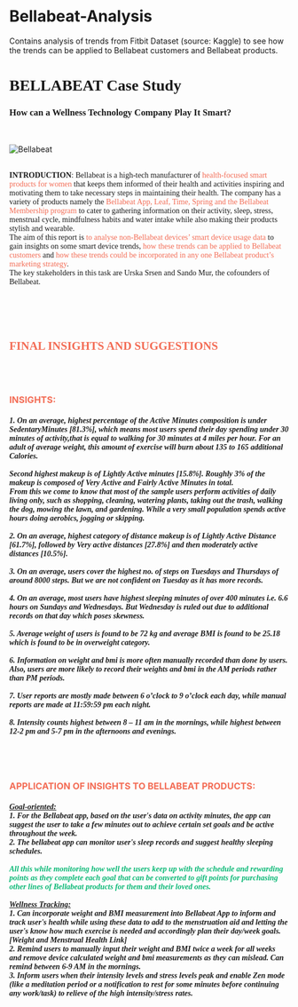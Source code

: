 # Bellabeat-Analysis
Contains analysis of trends from Fitbit Dataset (source: Kaggle) to see how the trends can be applied to Bellabeat customers and Bellabeat products.
<h1 style="font-family: Montserrat">BELLABEAT Case Study</h1>
<h3 style="font-family: Montserrat">How can a Wellness Technology Company Play It Smart?</h3>
<br>

![Bellabeat](https://user-images.githubusercontent.com/55905682/148817637-7982f80f-ba4b-434a-bf74-77487373ee2c.png)
<br><br>
<p style="font-family: Montserrat"><b>INTRODUCTION</b>: Bellabeat is a high-tech manufacturer of <font color="#F36C55 ">health-focused smart products for women</font>  that keeps them informed of their health and activities inspiring and motivating them to take necessary steps in maintaining their health. The company has a variety of products namely the <font color="#F36C55 ">Bellabeat App, Leaf, Time, Spring and the Bellabeat Membership program</font> to cater to gathering information on their activity, sleep, stress, menstrual cycle, mindfulness habits and water intake while also making their products stylish and wearable.<br> 
The aim of this report is <font color="#F36C55 ">to analyse non-Bellabeat devices’ smart device usage data</font> to gain insights on some smart device trends, <font color="#F36C55 ">how these trends can be applied to Bellabeat customers</font> and <font color="#F36C55 ">how these trends could be incorporated in any one Bellabeat product’s marketing strategy</font>.<br>
The key stakeholders in this task are Urska Srsen and Sando Mur, the cofounders of Bellabeat.</p>

<br><br><br>
<h2 style="color: #F36C55; font-family: Montserrat;"><b>FINAL INSIGHTS AND SUGGESTIONS</b></h2>
<br><br>
<h3 style="color: #F36C55;"><b>INSIGHTS:</b></h3>
<h5 style="font-family: Montserrat;">
1. On an average, highest percentage of the Active Minutes composition is under SedentaryMinutes [81.3%], which means most users spend their day spending under 30 minutes of activity,that is equal to walking for 30 minutes at 4 miles per hour. For an adult of average weight, this amount of exercise will burn about 135 to 165 additional Calories.<br><br>
Second highest makeup is of Lightly Active minutes [15.8%]. Roughly 3% of the makeup is composed of Very Active and Fairly Active Minutes in total.<br>
From this we come to know that most of the sample users perform activities of daily living only, such as shopping, cleaning, watering plants, taking out the trash, walking the dog, mowing the lawn, and gardening. While a very small population spends active hours doing aerobics, jogging or skipping.<br><br>
2. On an average, highest category of distance makeup is of Lightly Active Distance [61.7%], followed by Very active distances [27.8%] and then moderately active distances [10.5%].<br><br>
3. On an average, users cover the highest no. of steps on Tuesdays and Thursdays of around 8000 steps. But we are not confident on Tuesday as it has more records.<br><br>
4. On an average, most users have highest sleeping minutes of over 400 minutes i.e. 6.6 hours on Sundays and Wednesdays. But Wednesday is ruled out due to additional records on that day which poses skewness.<br><br>
5. Average weight of users is found to be 72 kg and average BMI is found to be 25.18 which is found to be in overweight category.<br><br>
6. Information on weight and bmi is more often manually recorded than done by users. Also, users are more likely to record their weights and bmi in the AM periods rather than PM periods.<br><br>
7. User reports are mostly made between 6 o’clock to 9 o’clock each day, while manual reports are made at 11:59:59 pm each night.<br><br>
8. Intensity counts highest between 8 – 11 am in the mornings, while highest between 12-2 pm and 5-7 pm in the afternoons and evenings.</h5>
<br><br>
<h3 style="color: #F36C55;"><b>APPLICATION OF INSIGHTS TO BELLABEAT PRODUCTS:</b></h3>
<h5 style="font-family: Montserrat;">
<u>Goal-oriented:</u><br>
    1. For the Bellabeat app, based on the user's data on <i>activity minutes</i>, the app can suggest the user to take a few minutes out to achieve certain set goals and be active throughout the week.<br>
    2. The bellabeat app can monitor user's <i>sleep records</i> and suggest healthy sleeping schedules.<br><br>
    <font color="#0AB875 ">All this while monitoring how well the users keep up with the schedule and rewarding points as they complete each goal that can be converted to <i>gift points</i> for purchasing other lines of Bellabeat products for them and their loved ones.</font><br><br>
<u>Wellness Tracking:</u><br>
    1. Can incorporate weight and BMI measurement into Bellabeat App to inform and track user's health while using these data to add to the menstruation aid and letting the user's know how much exercise is needed and accordingly plan their day/week goals. <a link="https://www.everydayhealth.com/pms/weight-and-your-cycle.aspx">[Weight and Menstrual Health Link]</a><br>
    2. Remind users to manually input their weight and BMI twice a week for all weeks and remove device calculated weight and bmi measurements as they can mislead. Can remind between 6-9 AM in the mornings.<br>
    3. Inform users when their intensity levels and stress levels peak and enable <i>Zen mode</i> (like a meditation period or a notification to rest for some minutes before continuing any work/task) to relieve of the high intensity/stress rates.
</h5>
<br><br>
